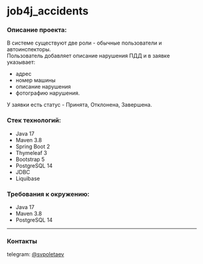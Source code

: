 # job4j_accidents

### Описание проекта:

В системе существуют две роли - обычные пользователи и автоинспекторы.  
Пользователь добавляет описание нарушения ПДД и в заявке указывает:

* адрес
* номер машины
* описание нарушения
* фотографию нарушения.

У заявки есть статус - Принята, Отклонена, Завершена.

### Стек технологий:

* Java 17
* Maven 3.8
* Spring Boot 2
* Thymeleaf 3
* Bootstrap 5
* PostgreSQL 14
* JDBC
* Liquibase

### Требования к окружению:

* Java 17
* Maven 3.8
* PostgreSQL 14

---

### Контакты

telegram: [@svpoletaev](https://t.me/svpoletaev)

